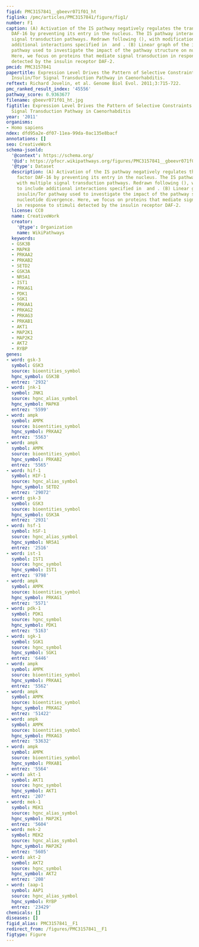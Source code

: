 ```yaml
---
figid: PMC3157841__gbeevr071f01_ht
figlink: /pmc/articles/PMC3157841/figure/fig1/
number: F1
caption: (A) Activation of the IS pathway negatively regulates the transcription factor
  DAF-16 by preventing its entry in the nucleus. The IS pathway interacts with multiple
  signal transduction pathways. Redrawn following (), with modifications to include
  additional interactions specified in  and . (B) Linear graph of the insulin/Tor
  pathway used to investigate the impact of the pathway structure on nucleotide divergence.
  Here, we focus on proteins that mediate signal transduction in response to stimuli
  detected by the insulin receptor DAF-2.
pmcid: PMC3157841
papertitle: Expression Level Drives the Pattern of Selective Constraints along the
  Insulin/Tor Signal Transduction Pathway in Caenorhabditis.
reftext: Richard Jovelin, et al. Genome Biol Evol. 2011;3:715-722.
pmc_ranked_result_index: '45556'
pathway_score: 0.9363677
filename: gbeevr071f01_ht.jpg
figtitle: Expression Level Drives the Pattern of Selective Constraints along the Insulin/Tor
  Signal Transduction Pathway in Caenorhabditis
year: '2011'
organisms:
- Homo sapiens
ndex: dfd95a2e-df07-11ea-99da-0ac135e8bacf
annotations: []
seo: CreativeWork
schema-jsonld:
  '@context': https://schema.org/
  '@id': https://pfocr.wikipathways.org/figures/PMC3157841__gbeevr071f01_ht.html
  '@type': Dataset
  description: (A) Activation of the IS pathway negatively regulates the transcription
    factor DAF-16 by preventing its entry in the nucleus. The IS pathway interacts
    with multiple signal transduction pathways. Redrawn following (), with modifications
    to include additional interactions specified in  and . (B) Linear graph of the
    insulin/Tor pathway used to investigate the impact of the pathway structure on
    nucleotide divergence. Here, we focus on proteins that mediate signal transduction
    in response to stimuli detected by the insulin receptor DAF-2.
  license: CC0
  name: CreativeWork
  creator:
    '@type': Organization
    name: WikiPathways
  keywords:
  - GSK3B
  - MAPK8
  - PRKAA2
  - PRKAB2
  - SETD2
  - GSK3A
  - NR5A1
  - IST1
  - PRKAG1
  - PDK1
  - SGK1
  - PRKAA1
  - PRKAG2
  - PRKAG3
  - PRKAB1
  - AKT1
  - MAP2K1
  - MAP2K2
  - AKT2
  - RYBP
genes:
- word: gsk-3
  symbol: GSK3
  source: bioentities_symbol
  hgnc_symbol: GSK3B
  entrez: '2932'
- word: jnk-1
  symbol: JNK1
  source: hgnc_alias_symbol
  hgnc_symbol: MAPK8
  entrez: '5599'
- word: ampk
  symbol: AMPK
  source: bioentities_symbol
  hgnc_symbol: PRKAA2
  entrez: '5563'
- word: ampk
  symbol: AMPK
  source: bioentities_symbol
  hgnc_symbol: PRKAB2
  entrez: '5565'
- word: hif-1
  symbol: HIF-1
  source: hgnc_alias_symbol
  hgnc_symbol: SETD2
  entrez: '29072'
- word: gsk-3
  symbol: GSK3
  source: bioentities_symbol
  hgnc_symbol: GSK3A
  entrez: '2931'
- word: hsf-1
  symbol: hSF-1
  source: hgnc_alias_symbol
  hgnc_symbol: NR5A1
  entrez: '2516'
- word: ist-1
  symbol: IST1
  source: hgnc_symbol
  hgnc_symbol: IST1
  entrez: '9798'
- word: ampk
  symbol: AMPK
  source: bioentities_symbol
  hgnc_symbol: PRKAG1
  entrez: '5571'
- word: pdk-1
  symbol: PDK1
  source: hgnc_symbol
  hgnc_symbol: PDK1
  entrez: '5163'
- word: sgk-1
  symbol: SGK1
  source: hgnc_symbol
  hgnc_symbol: SGK1
  entrez: '6446'
- word: ampk
  symbol: AMPK
  source: bioentities_symbol
  hgnc_symbol: PRKAA1
  entrez: '5562'
- word: ampk
  symbol: AMPK
  source: bioentities_symbol
  hgnc_symbol: PRKAG2
  entrez: '51422'
- word: ampk
  symbol: AMPK
  source: bioentities_symbol
  hgnc_symbol: PRKAG3
  entrez: '53632'
- word: ampk
  symbol: AMPK
  source: bioentities_symbol
  hgnc_symbol: PRKAB1
  entrez: '5564'
- word: akt-1
  symbol: AKT1
  source: hgnc_symbol
  hgnc_symbol: AKT1
  entrez: '207'
- word: mek-1
  symbol: MEK1
  source: hgnc_alias_symbol
  hgnc_symbol: MAP2K1
  entrez: '5604'
- word: mek-2
  symbol: MEK2
  source: hgnc_alias_symbol
  hgnc_symbol: MAP2K2
  entrez: '5605'
- word: akt-2
  symbol: AKT2
  source: hgnc_symbol
  hgnc_symbol: AKT2
  entrez: '208'
- word: (aap-1
  symbol: AAP1
  source: hgnc_alias_symbol
  hgnc_symbol: RYBP
  entrez: '23429'
chemicals: []
diseases: []
figid_alias: PMC3157841__F1
redirect_from: /figures/PMC3157841__F1
figtype: Figure
---
```

